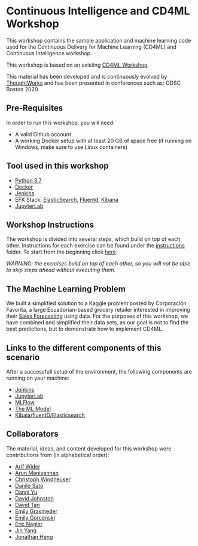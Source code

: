 # Continuous Intelligence and CD4ML Workshop

This workshop contains the sample application and machine learning code used for the Continuous Delivery for Machine Learning (CD4ML) and Continuous Intelligence workshop. 

This workshop is based on an existing [CD4ML Workshop](https://github.com/ThoughtWorksInc/cd4ml-workshop).

This material has been developed and is continuously evolved by [ThoughtWorks](www.thoughtworks.com/open-source) and has been presented in conferences such as: ODSC Boston 2020.

## Pre-Requisites

In order to run this workshop, you will need:

* A valid Github account
* A working Docker setup with at least 20 GB of space free (if running on Windows, make sure to use Linux containers)

## Tool used in this workshop

* [Python 3.7](https://www.python.org/downloads/release/python-377/)
* [Docker](https://www.docker.com/)
* [Jenkins](https://jenkins.io/)
* EFK Stack, [ElasticSearch](https://www.elastic.co/elasticsearch/), [Fluentd](https://www.fluentd.org/), [Kibana](https://www.elastic.co/kibana) 
* [JupyterLab](https://jupyterlab.readthedocs.io/en/stable/)

## Workshop Instructions

The workshop is divided into several steps, which build on top of each other. Instructions for each exercise can be found under the [instructions](./instructions) folder. To start from the beginning click [here](./instructions/1-SystemSetup.md).

*WARNING: the exercises build on top of each other, so you will not be able to skip steps ahead without executing them.*

## The Machine Learning Problem

We built a simplified solution to a Kaggle problem posted by Corporación Favorita, a large Ecuadorian-based grocery retailer interested in improving their [Sales Forecasting](https://www.kaggle.com/c/favorita-grocery-sales-forecasting/overview) using data. For the purposes of this workshop, we have combined and simplified their data sets, as our goal is not to find the best predictions, but to demonstrate how to implement CD4ML.

## Links to the different components of this scenario

After a successfull setup of the environment, the following components are running on your machine:

* [Jenkins](http://localhost:10000/blue)
* [JupyterLab](http://localhost:8888/lab)
* [MLFlow](http://localhost:12000)
* [The ML Model](http://localhost:11000)
* [Kibala/fluentD/Elasticsearch](http://localhost:5601/app/kibana)

## Collaborators

The material, ideas, and content developed for this workshop were contributions
from (in alphabetical order):

* [Arif Wider](https://github.com/arifwider)
* [Arun Manivannan](https://github.com/arunma)
* [Christoph Windheuser](https://github.com/ciwin)
* [Danilo Sato](https://github.com/dtsato)
* [Danni Yu](https://github.com/danniyu)
* [David Johnston](https://github.com/dave31415)
* [David Tan](https://github.com/davified)
* [Emily Grasmeder](https://github.com/emilyagras)
* [Emily Gorcenski](https://github.com/Gorcenski)
* [Eric Nagler](https://github.com/ericnagler)
* [Jin Yang](https://github.com/yytina)
* [Jonathan Heng](https://github.com/jonheng)
